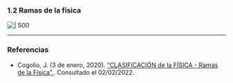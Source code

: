 ### 1.2 Ramas de la física

![ | 500](1.2-Ramas-de-la-física.jpeg )
<div style="page-break-after: always;"></div>

---
### Referencias

- Cogolio, J. (3 de enero, 2020). [“CLASIFICACIÓN de la FÍSICA - Ramas de la Física”.](https://www.youtube.com/watch?v=aItwqjuB9AI ). Consultado el 02/02/2022.